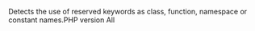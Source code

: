Detects the use of reserved keywords as class, function, namespace or constant names.PHP version All